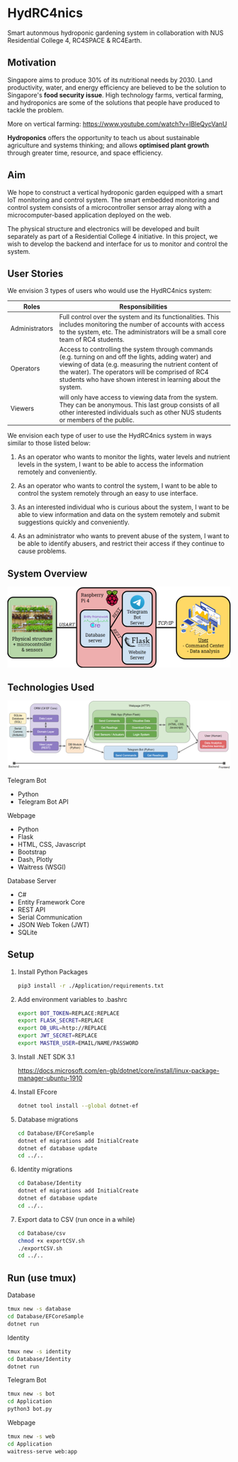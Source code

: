 # HydRC4nics

Smart autonmous hydroponic gardening system in collaboration with NUS Residential College 4, RC4SPACE & RC4Earth.

## Motivation

Singapore aims to produce 30% of its nutritional needs by 2030. Land productivity, water, and energy efficiency are believed to be the solution to Singapore's **food security issue**. High technology farms, vertical farming, and hydroponics are some of the solutions that people have produced to tackle the problem.

More on vertical farming: <https://www.youtube.com/watch?v=IBleQycVanU>

**Hydroponics** offers the opportunity to teach us about sustainable agriculture and systems thinking; and allows **optimised plant growth** through greater time, resource, and space efficiency.

## Aim

We hope to construct a vertical hydroponic garden equipped with a smart IoT monitoring and control system. The smart embedded monitoring and control system consists of a microcontroller sensor array along with a microcomputer-based application deployed on the web.

The physical structure and electronics will be developed and built separately as part of a Residential College 4 initiative. In this project, we wish to develop the backend and interface for us to monitor and control the system.

## User Stories

We envision 3 types of users who would use the HydRC4nics system:

| Roles          | Responsibilities                                                                                                                                                                                                                                                                   |
| -------------- | ---------------------------------------------------------------------------------------------------------------------------------------------------------------------------------------------------------------------------------------------------------------------------------- |
| Administrators | Full control over the system and its functionalities. This includes monitoring the number of accounts with access to the system, etc. The administrators will be a small core team of RC4 students.                                                                                |
| Operators      | Access to controlling the system through commands (e.g. turning on and off the lights, adding water) and viewing of data (e.g. measuring the nutrient content of the water). The operators will be comprised of RC4 students who have shown interest in learning about the system. |
| Viewers        | will only have access to viewing data from the system. They can be anonymous. This last group consists of all other interested individuals such as other NUS students or members of the public.                                                                                    |

We envision each type of user to use the HydRC4nics system in ways similar to those listed below:

1. As an operator who wants to monitor the lights, water levels and nutrient levels in the system, I want to be able to access the information remotely and conveniently.

2. As an operator who wants to control the system, I want to be able to control the system remotely through an easy to use interface.

3. As an interested individual who is curious about the system, I want to be able to view information and data on the system remotely and submit suggestions quickly and conveniently.

4. As an administrator who wants to prevent abuse of the system, I want to be able to identify abusers, and restrict their access if they continue to cause problems.

## System Overview

![Overview](./Images/overview.png)

## Technologies Used

![Technologies](./Images/technologies.png)

Telegram Bot

- Python
- Telegram Bot API

Webpage

- Python
- Flask
- HTML, CSS, Javascript
- Bootstrap
- Dash, Plotly
- Waitress (WSGI)

Database Server

- C#
- Entity Framework Core
- REST API
- Serial Communication
- JSON Web Token (JWT)
- SQLite

## Setup

1. Install Python Packages

    ```bash
    pip3 install -r ./Application/requirements.txt
    ```

2. Add environment variables to .bashrc

    ```bash
    export BOT_TOKEN=REPLACE:REPLACE
    export FLASK_SECRET=REPLACE
    export DB_URL=http://REPLACE
    export JWT_SECRET=REPLACE
    export MASTER_USER=EMAIL/NAME/PASSWORD
    ```

3. Install .NET SDK 3.1

    <https://docs.microsoft.com/en-gb/dotnet/core/install/linux-package-manager-ubuntu-1910>

4. Install EFcore

    ```bash
    dotnet tool install --global dotnet-ef
    ```

5. Database migrations

    ```bash
    cd Database/EFCoreSample
    dotnet ef migrations add InitialCreate
    dotnet ef database update
    cd ../..
    ```

6. Identity migrations

    ```bash
    cd Database/Identity
    dotnet ef migrations add InitialCreate
    dotnet ef database update
    cd ../..
    ```

7. Export data to CSV (run once in a while)

    ```bash
    cd Database/csv
    chmod +x exportCSV.sh
    ./exportCSV.sh
    cd ../..
    ```

## Run (use tmux)

Database

```bash
tmux new -s database
cd Database/EFCoreSample
dotnet run
```

Identity

```bash
tmux new -s identity
cd Database/Identity
dotnet run
```

Telegram Bot

```bash
tmux new -s bot
cd Application
python3 bot.py
```

Webpage

```bash
tmux new -s web
cd Application
waitress-serve web:app
```

